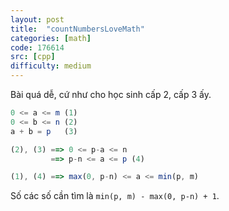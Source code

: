 ```yaml
---
layout: post
title:  "countNumbersLoveMath"
categories: [math]
code: 176614
src: [cpp]
difficulty: medium
---
```


Bài quá dễ, cứ như cho học sinh cấp 2, cấp 3 ấy.

```js
0 <= a <= m (1)
0 <= b <= n (2)
a + b = p   (3)

(2), (3) ==> 0 <= p-a <= n
         ==> p-n <= a <= p (4)

(1), (4) ==> max(0, p-n) <= a <= min(p, m)
```

Số các số cần tìm là `min(p, m) - max(0, p-n) + 1`.
